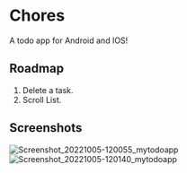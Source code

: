# Chores
 A todo app for Android and IOS! 

## Roadmap
1. Delete a task.
2. Scroll List.

## Screenshots
![Screenshot_20221005-120055_mytodoapp](https://user-images.githubusercontent.com/28532979/194023682-4fc81717-7f59-4b7c-b532-386913a0bf45.png)
![Screenshot_20221005-120140_mytodoapp](https://user-images.githubusercontent.com/28532979/194023699-861b0373-f5ce-4ebe-bb73-34a2d6d98182.png)
